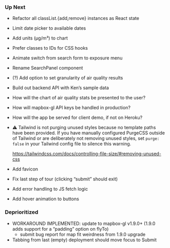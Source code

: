 ### Up Next

* Refactor all classList.{add,remove} instances as React state
* Limit date picker to available dates
* Add units (μg/m³) to chart
* Prefer classes to IDs for CSS hooks
* Animate switch from search form to exposure menu
* Rename SearchPanel component
* (?) Add option to set granularity of air quality results
* Build out backend API with Ken’s sample data
* How will the chart of air quality stats be presented to the user?
* How will mapbox-gl API keys be handled in production?
* How will the app be served for client demo, if not on Heroku?
* ⚠️ Tailwind is not purging unused styles
  because no template paths have been provided.
  If you have manually configured PurgeCSS outside of Tailwind
  or are deliberately not removing unused styles,
  set `purge: false` in your Tailwind config file
  to silence this warning.

  https://tailwindcss.com/docs/controlling-file-size/#removing-unused-css
* Add favicon
* Fix last step of tour (clicking “submit” should exit)
* Add error handling to JS fetch logic
* Add hover animation to buttons

### Deprioritized

* WORKAROUND IMPLEMENTED: update to mapbox-gl v1.9.0+
  (1.9.0 adds support for a “padding” option on flyTo)
  * submit bug report for map fit weirdness from 1.9.0 upgrade
* Tabbing from last (empty) deployment should move focus to Submit

